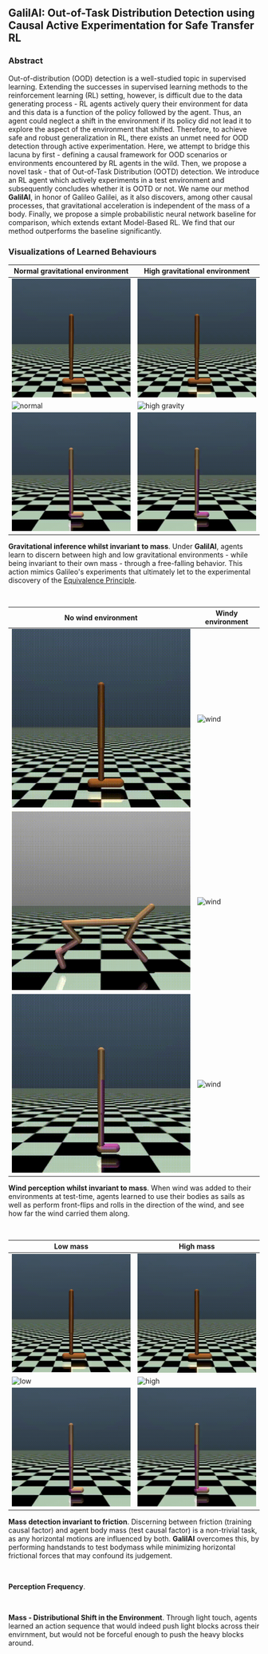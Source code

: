 ## GalilAI: Out-of-Task Distribution Detection using Causal Active Experimentation for Safe Transfer RL

### Abstract
Out-of-distribution (OOD) detection is a well-studied topic in supervised learning. Extending the successes in supervised learning methods to the reinforcement learning (RL) setting, however, is difficult due to the data generating process - RL agents actively query their environment for data and this data is a function of the policy followed by the agent. Thus, an agent could neglect a shift in the environment if its policy did not lead it to explore the aspect of the environment that shifted. Therefore, to achieve safe and robust generalization in RL, there exists an unmet need for OOD detection through active experimentation. Here, we attempt to bridge this lacuna by first - defining a causal framework for OOD scenarios or environments encountered by RL agents in the wild. Then, we propose a novel task - that of Out-of-Task Distribution (OOTD) detection. We introduce an RL agent which actively experiments in a test environment and subsequently concludes whether it is OOTD or not. We name our method **GalilAI**, in honor of Galileo Galilei, as it also discovers, among other causal processes, that gravitational acceleration is independent of the mass of a body. Finally, we propose a simple probabilistic neural network baseline for comparison, which extends extant Model-Based RL. We find that our method outperforms the baseline significantly. 

### Visualizations of Learned Behaviours

| Normal gravitational environment | High gravitational environment |
| -------------------------------- | ------------------------------ |
| ![Normal](/data/behaviors/hopper-gravity/hopper-mass1.20-gravity-15.7-trainEnv-true-measureFall.gif) | ![High](/data/behaviors/hopper-gravity/hopper-mass1.20-gravity-15.7-testEnv-true-measureFall.gif) |
| ![normal](data/behaviors/cheetah-gravity/cheetah-mass1.80-gravity-15.7-trainEnv-correct-Handstand.gif) | ![high gravity](data/behaviors/cheetah-gravity/cheetah-mass1.80-gravity-15.7-testEnv-correct-noHandstand.gif) |
| ![normal](data/behaviors/walker-gravity/walker-mass2.00-gravity-19.6-trainEnv-canLift.gif) | ![high](data/behaviors/walker-gravity/walker-mass2.00-gravity-19.6-testEnv-canNotLift.gif)

**Gravitational inference whilst invariant to mass**.
Under **GalilAI**, agents learn to discern between high and low gravitational environments - while being invariant to their own mass - through a free-falling behavior. This action mimics Galileo's experiments that ultimately let to the experimental discovery of the [Equivalence Principle](https://en.wikipedia.org/wiki/Equivalence_principle).

<p>&nbsp;</p>

| No wind environment | Windy environment |
| ------------------- | ----------------- |
| ![No wind](data/behaviors/hopper-wind/hopper-mass1.00-gravity3.9-trainEnv-true.gif) | ![wind](data/behaviors/hopper-wind/hopper-mass1.00-gravity3.9-testEnv-true.gif) |
| ![No](data/behaviors/cheetah-wind/cheetah-mass0.60-gravity2.0-trainEnv-correct-backflip.gif) | ![wind](data/behaviors/cheetah-wind/cheetah-mass0.60-gravity2.0-testEnv-correct-backflip.gif) |
| ![no wind](data/behaviors/walker-wind/walker-mass2.00-gravity9.8-trainEnv-fallBack.gif) | ![wind](data/behaviors/walker-wind/walker-mass2.00-gravity9.8-testEnv.gif)|

**Wind perception whilst invariant to mass**.
When wind was added to their environments at test-time, agents learned to use their bodies as sails as well as perform front-flips and rolls in the direction of the wind, and see how far the wind carried them along.

<p>&nbsp;</p>

| Low mass | High mass |
| ------------ | ------------- |
| ![low mass](data/behaviors/hopper-mass/hopper-highFriction-highMass-trainEnv-v2-correct-noHandstand.gif) | ![high mass](data/behaviors/hopper-mass/hopper-highFriction-highMass-testEnv-v2-correct-Handstand.gif) |
| ![low](data/behaviors/cheetah-mass/cheetah-highFriction-highMass-trainEnv-correct-Flip.gif) | ![high](data/behaviors/cheetah-mass/cheetah-highFriction-highMass-testEnv-correct-noFlip.gif) |
| ![low](data/behaviors/walker-mass/walker-highFriction-highMass-trainEnv-v1-correct-Jump.gif) | ![high](data/behaviors/walker-mass/walker-highFriction-highMass-testEnv-v1-correct-noJump.gif) |

**Mass detection invariant to friction**.
Discerning between friction (training causal factor) and agent body mass (test causal factor) is a non-trivial task, as any horizontal motions are influenced by both. **GalilAI** overcomes this, by performing handstands to test bodymass while minimizing horizontal frictional forces that may confound its judgement.

<p>&nbsp;</p>

**Perception Frequency**.

<p>&nbsp;</p>

**Mass - Distributional Shift in the Environment**.
Through light touch, agents learned an action sequence that would indeed push light blocks across their envirnment, but would not be forceful enough to push the heavy blocks around.